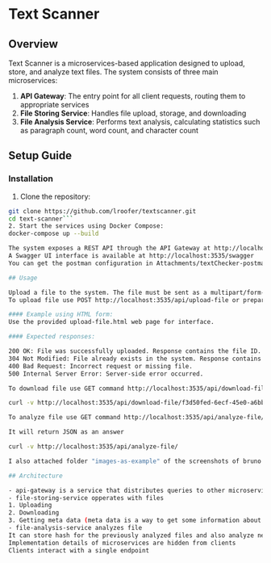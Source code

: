 # Text Scanner

## Overview

Text Scanner is a microservices-based application designed to upload, store, and analyze text files. The system consists of three main microservices:

1. **API Gateway**: The entry point for all client requests, routing them to appropriate services
2. **File Storing Service**: Handles file upload, storage, and downloading
3. **File Analysis Service**: Performs text analysis, calculating statistics such as paragraph count, word count, and character count

## Setup Guide

### Installation

1. Clone the repository:
```bash
git clone https://github.com/lroofer/textscanner.git
cd text-scanner```
2. Start the services using Docker Compose:
docker-compose up --build

The system exposes a REST API through the API Gateway at http://localhost:3535.
A Swagger UI interface is available at http://localhost:3535/swagger
You can get the postman configuration in Attachments/textChecker-postman-collection.json (more other demonstrating files are in Attachments)

## Usage

Upload a file to the system. The file must be sent as a multipart/form-data request.
To upload file use POST http://localhost:3535/api/upload-file or prepared upload-file.html web page

#### Example using HTML form:
Use the provided upload-file.html web page for interface.

#### Expected responses:

200 OK: File was successfully uploaded. Response contains the file ID.
304 Not Modified: File already exists in the system. Response contains the existing file ID.
400 Bad Request: Incorrect request or missing file.
500 Internal Server Error: Server-side error occurred.

To download file use GET command http://localhost:3535/api/download-file/{id}

curl -v http://localhost:3535/api/download-file/f3d50fed-6ecf-45e0-a6bb-e14289243eeb -o downloaded_file.txt

To analyze file use GET command http://localhost:3535/api/analyze-file/{id}

It will return JSON as an answer

curl -v http://localhost:3535/api/analyze-file/

I also attached folder "images-as-example" of the screenshots of bruno queries and postman collection

## Architecture

- api-gateway is a service that distributes queries to other microservices (it is one and only entry point for all the system)
- file-storing-service opperates with files
1. Uploading
2. Downloading
3. Getting meta data (meta data is a way to get some information about file before downloading it. I use it to prevent analyzing huge binary files)
- file-analysis-service analyzes file
It can store hash for the previously analyzed files and also analyze new files
Implementation details of microservices are hidden from clients
Clients interact with a single endpoint